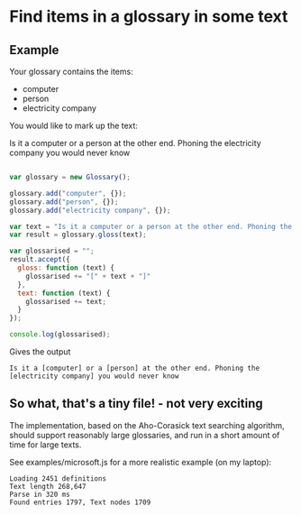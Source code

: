 
# Find items in a glossary in some text

Example
-------

Your glossary contains the items:

* computer
* person
* electricity company

You would like to mark up the text:

Is it a computer or a person at the other end. Phoning the electricity company you would never know

```javascript

var glossary = new Glossary();

glossary.add("computer", {});
glossary.add("person", {});
glossary.add("electricity company", {});

var text = "Is it a computer or a person at the other end. Phoning the electricity company you would never know";
var result = glossary.gloss(text);

var glossarised = "";
result.accept({
  gloss: function (text) {
    glossarised += "[" + text + "]"
  },
  text: function (text) {
    glossarised += text;
  }
});

console.log(glossarised);
```

Gives the output

```
Is it a [computer] or a [person] at the other end. Phoning the [electricity company] you would never know
```


## So what, that's a tiny file! - not very exciting

The implementation, based on the Aho-Corasick text searching algorithm, should support reasonably large glossaries,
and run in a short amount of time for large texts.

See examples/microsoft.js for a more realistic example (on my laptop):

```
Loading 2451 definitions 
Text length 268,647
Parse in 320 ms
Found entries 1797, Text nodes 1709
```


